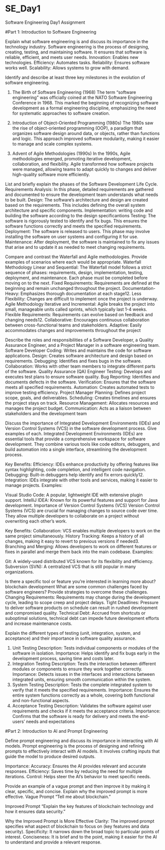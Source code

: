 # SE_Day1
Software Engineering Day1 Assignment

#Part 1: Introduction to Software Engineering

Explain what software engineering is and discuss its importance in the technology industry.
Software engineering is the process of designing, creating, testing, and maintaining software. It ensures that software is reliable, efficient, and meets user needs.
Innovation: Enables new technologies.
Efficiency: Automates tasks.
Reliability: Ensures software works well.
Scalability: Allows systems to grow with demand.

Identify and describe at least three key milestones in the evolution of software engineering.
1. The Birth of Software Engineering (1968)
The term “software engineering” was officially coined at the NATO Software Engineering Conference in 1968. This marked the beginning of recognizing software development as a formal engineering discipline, emphasizing the need for systematic approaches to software creation.

2. Introduction of Object-Oriented Programming (1980s)
The 1980s saw the rise of object-oriented programming (OOP), a paradigm that organizes software design around data, or objects, rather than functions and logic. This approach improved software modularity, making it easier to manage and scale complex systems.

3. Advent of Agile Methodologies (1990s)
In the 1990s, Agile methodologies emerged, promoting iterative development, collaboration, and flexibility. Agile transformed how software projects were managed, allowing teams to adapt quickly to changes and deliver high-quality software more efficiently.

List and briefly explain the phases of the Software Development Life Cycle.
Requirements Analysis: In this phase, detailed requirements are gathered and documented to ensure the development team understands what needs to be built.
Design: The software’s architecture and design are created based on the requirements. This includes defining the overall system architecture and specific components.
Implementation: writing code and building the software according to the design specificantions
Testing: The software is rigorously tested to identify and fix bugs. This ensures the software functions correctly and meets the specified requirements.
Deployment: The software is released to users. This phase may involve installing the software on user systems and configuring it for use.
Maintenance: After deployment, the software is maintained to fix any issues that arise and to update it as needed to meet changing requirements.

Compare and contrast the Waterfall and Agile methodologies. Provide examples of scenarios where each would be appropriate.
Waterfall Methodology
Linear and Sequential: The Waterfall model follows a strict sequence of phases: requirements, design, implementation, testing, deployment, and maintenance. Each phase must be completed before moving on to the next.
Fixed Requirements: Requirements are defined at the beginning and remain unchanged throughout the project.
Documentation-Heavy: Emphasizes thorough documentation at each stage12.
Less Flexibility: Changes are difficult to implement once the project is underway.
Agile Methodology
Iterative and Incremental: Agile breaks the project into small, manageable units called sprints, which typically last 1-4 weeks.
Flexible Requirements: Requirements can evolve based on feedback and changing needs12.
Collaborative: Encourages continuous collaboration between cross-functional teams and stakeholders.
Adaptive: Easily accommodates changes and improvements throughout the project

Describe the roles and responsibilities of a Software Developer, a Quality Assurance Engineer, and a Project Manager in a software engineering team.
Software Developer
Coding: Writes and maintains the code for software applications.
Design: Creates software architecture and design based on requirements.
Debugging: Identifies and fixes bugs in the software.
Collaboration: Works with other team members to integrate different parts of the software.
Quality Assurance (QA) Engineer
Testing: Develops and executes test plans to ensure software quality.
Bug Reporting: Identifies and documents defects in the software.
Verification: Ensures that the software meets all specified requirements.
Automation: Creates automated tests to improve testing efficiency.
Project Manager
Planning: Defines project scope, goals, and deliverables.
Scheduling: Creates timelines and ensures the project stays on track.
Resource Management: Allocates resources and manages the project budget.
Communication: Acts as a liaison between stakeholders and the development team

Discuss the importance of Integrated Development Environments (IDEs) and Version Control Systems (VCS) in the software development process. Give examples of each.
Integrated Development Environments (IDEs) are essential tools that provide a comprehensive workspace for software development. They combine various tools like code editors, debuggers, and build automation into a single interface, streamlining the development process.

Key Benefits:
Efficiency: IDEs enhance productivity by offering features like syntax highlighting, code completion, and intelligent code navigation.
Debugging: Built-in debuggers help identify and fix errors quickly12.
Integration: IDEs integrate with other tools and services, making it easier to manage projects.
Examples:

Visual Studio Code: A popular, lightweight IDE with extensive plugin support.
IntelliJ IDEA: Known for its powerful features and support for Java development.
Importance of Version Control Systems (VCS)
Version Control Systems (VCS) are crucial for managing changes to source code over time. They allow multiple developers to collaborate on a project without overwriting each other’s work.

Key Benefits:
Collaboration: VCS enables multiple developers to work on the same project simultaneously.
History Tracking: Keeps a history of all changes, making it easy to revert to previous versions if needed3.
Branching and Merging: Allows developers to work on different features or fixes in parallel and merge them back into the main codebase.
Examples:

Git: A widely-used distributed VCS known for its flexibility and efficiency.
Subversion (SVN): A centralized VCS that is still popular in many organizations.


Is there a specific tool or feature you’re interested in learning more about?
blockchain development
What are some common challenges faced by software engineers? Provide strategies to overcome these challenges.
Changing Requirements: Requirements may change during the development cycle, leading to scope creep and project delays.
Tight Deadlines: Pressure to deliver software products on schedule can result in rushed development and compromised quality.
Technical Debt: Accrued from shortcuts or suboptimal solutions, technical debt can impede future development efforts and increase maintenance costs.

Explain the different types of testing (unit, integration, system, and acceptance) and their importance in software quality assurance.
1. Unit Testing
Description: Tests individual components or modules of the software in isolation.
Importance: Helps identify and fix bugs early in the development process, saving time and costs later.
2. Integration Testing
Description: Tests the interaction between different modules or components to ensure they work together correctly.
Importance: Detects issues in the interfaces and interactions between integrated units, ensuring smooth communication within the system.
3. System Testing
Description: Tests the complete integrated system to verify that it meets the specified requirements.
Importance: Ensures the entire system functions correctly as a whole, covering both functional and non-functional aspects.
4. Acceptance Testing
Description: Validates the software against user requirements and checks if it meets the acceptance criteria.
Importance: Confirms that the software is ready for delivery and meets the end-users’ needs and expectations

#Part 2: Introduction to AI and Prompt Engineering


Define prompt engineering and discuss its importance in interacting with AI models.
Prompt engineering is the process of designing and refining prompts to effectively interact with AI models. It involves crafting inputs that guide the model to produce desired outputs.

Importance:
Accuracy: Ensures the AI provides relevant and accurate responses.
Efficiency: Saves time by reducing the need for multiple iterations.
Control: Helps steer the AI’s behavior to meet specific needs.

Provide an example of a vague prompt and then improve it by making it clear, specific, and concise. Explain why the improved prompt is more effective.
Vague Prompt
“Tell me about blockchain.”

Improved Prompt
“Explain the key features of blockchain technology and how it ensures data security.”

Why the Improved Prompt is More Effective
Clarity: The improved prompt specifies what aspect of blockchain to focus on (key features and data security).
Specificity: It narrows down the broad topic to particular points of interest.
Conciseness: It is brief and to the point, making it easier for the AI to understand and provide a relevant response.
